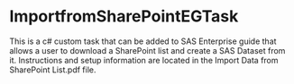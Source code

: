 ImportfromSharePointEGTask
==========================

This is a c# custom task that can be added to SAS Enterprise guide that allows a user to download a SharePoint list and create a SAS Dataset from it. Instructions and setup information are located in the Import Data from SharePoint List.pdf file. 
